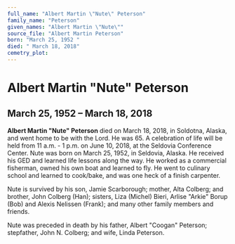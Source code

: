 ```yaml
---
full_name: "Albert Martin \"Nute\" Peterson"
family_name: "Peterson"
given_names: "Albert Martin \"Nute\""
source_file: "Albert Martin Peterson"
born: "March 25, 1952 "
died: " March 18, 2018"
cemetry_plot: 
---
```

# Albert Martin "Nute" Peterson

## March 25, 1952 – March 18, 2018

**Albert Martin "Nute" Peterson** died on March 18, 2018, in Soldotna,
Alaska, and went home to be with the Lord. He was 65. A celebration of
life will be held from 11 a.m. - 1 p.m. on June 10, 2018, at the
Seldovia Conference Center. Nute was born on March 25, 1952, in
Seldovia, Alaska. He received his GED and learned life lessons along the
way. He worked as a commercial fisherman, owned his own boat and learned
to fly. He went to culinary school and learned to cook/bake, and was one
heck of a finish carpenter.

Nute is survived by his son, Jamie Scarborough; mother, Alta Colberg;
and brother, John Colberg (Han); sisters, Liza (Michel) Bieri, Arlise
"Arkie" Borup (Bob) and Alexis Nelissen (Frank); and many other family
members and friends.

Nute was preceded in death by his father, Albert "Coogan" Peterson;
stepfather, John N. Colberg; and wife, Linda Peterson.
